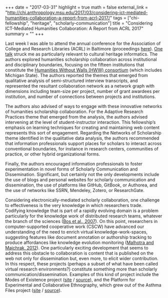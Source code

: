 +++
date = "2017-03-31"
highlight = true
math = false
external_link = "http://chi.anthropology.msu.edu/2017/03/considering-ict-mediated-humanities-collaboration-a-report-from-acrl-2017/"
tags = ["chi-fellowship", "heritage", "scholarly-communication"]
title = "Considering ICT-Mediated Humanities Collaboration: A Report from ACRL 2017"
summary = ""
+++

Last week I was able to attend the annual conference for the Association of College and Research Libraries (ACRL) in Baltimore (proceedings [here](http://www.ala.org/acrl/conferences/acrl2017/papers)). [One talk](http://www.ala.org/acrl/sites/ala.org.acrl/files/content/conferences/confsandpreconfs/2017/HumanitiesCollaborationsandResearchPractices.pdf) struck me as particularly relevant to cultural heritage informatics. The authors explored humanities scholarship collaboration across institutional and disciplinary boundaries, focusing on the fifteen institutions that constitute the [Humanities Without Walls (HWW) consortium](http://www.humanitieswithoutwalls.illinois.edu/index.html) (which includes Michigan State). The authors reported the themes that emerged from qualitative analysis of semi-structured interview transcripts, and represented the resultant collaboration network as a network graph with dimensions including team-size per project, number of grant awardees per institution, and number of connections between projects and institutions.

The authors also advised of ways to engage with these innovative networks of humanities scholarship collaboration. For the Adaptive Research Practices theme that emerged from the analysis, the authors advised intervening at the level of student-instructor interaction. This fellowship’s emphasis on learning techniques for creating and maintaining web content represents this sort of engagement. Regarding the Networks of Scholarship theme identified in the qualitative data analysis, the authors recommended that information professionals support places for scholars to interact across conventional boundaries, for instance in research centers, communities of practice, or other hybrid organizational forms.

Finally, the authors encouraged information professionals to foster experimentation in novel forms of Scholarly Communication and Dissemination.  Significant, but certainly not the only developments include the use of blogs and personal websites for scholarly communication and dissemination, the use of platforms like GitHub, GitBook, or Authorea, and the use of networks like SSRN, Mendeley, Zotero, or ResearchGate.

Considering electronically-mediated scholarly collaboration, one challenge to effectiveness is the very knowledge in which researchers trade. Codifying knowledge that is part of a rapidly evolving domain is a problem particularly for the knowledge work of distributed research teams, whatever the branch of the sciences ([Bos et al., 2007](http://onlinelibrary.wiley.com/doi/10.1111/j.1083-6101.2007.00343.x/full)). On this point, researchers in computer-supported cooperative work (CSCW) have advanced our understanding of the need to enrich virtual knowledge-work-spaces, suggesting features like document annotation or authorship tracking to produce affordances like knowledge evolution monitoring ([Malhotra and Majchrak, 2012](http://dl.acm.org/citation.cfm?doid=2151163.2151169)). One particularly exciting development that seems to address this obstacle to collaboration is content that is published on the web not only for dissemination but, even more, to elicit wider contribution. In this respect, these projects (perhaps a subset of what have been called virtual research environments?) constitute something more than scholarly communication/dissemination. Examples of this kind of project include the Modes of Existence project ([site](http://modesofexistence.org/) / [source](https://github.com/medialab/aime-core0)), and the Platform for Experimental and Collaborative Ethnography, which grew out of the Asthma Files project ([site](http://theasthmafiles.org/) / [source](https://github.com/PECE-project/drupal-pece)).
